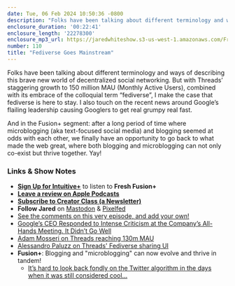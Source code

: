 ```yaml
---
date: Tue, 06 Feb 2024 10:50:36 -0800
description: "Folks have been talking about different terminology and ways of describing this brave new world of decentralized social networking. But with Threads’ staggering growth to 150 million MAU (Monthly Active Users), combined with its embrace of the colloquial term “fediverse”, I make the case that fediverse is here to stay. I also touch on the recent news around Google’s flailing leadership causing Googlers to get real grumpy real fast."
enclosure_duration: '00:22:41'
enclosure_length: '22278300'
enclosure_mp3_url: https://jaredwhiteshow.s3-us-west-1.amazonaws.com/FreshFusion_Episode_110%20-%20Fediverse%20Goes%20Mainstream.mp3
number: 110
title: "Fediverse Goes Mainstream"
---
```


Folks have been talking about different terminology and ways of describing this brave new world of decentralized social networking. But with Threads’ staggering growth to 150 million MAU (Monthly Active Users), combined with its embrace of the colloquial term “fediverse”, I make the case that fediverse is here to stay. I also touch on the recent news around Google’s flailing leadership causing Googlers to get real grumpy real fast.

And in the Fusion+ segment: after a long period of time where microblogging (aka text-focused social media) and blogging seemed at odds with each other, we finally have an opportunity to go back to what made the web great, where both blogging and microblogging can not only co-exist but thrive together. Yay!

### Links & Show Notes

* **[Sign Up for Intuitive+](https://plus.intuitivefuture.com)** to listen to **Fresh Fusion+**
* **[Leave a review on Apple Podcasts](https://podcasts.apple.com/us/podcast/fresh-fusion/id1387528457)**
* **[Subscribe to Creator Class (a Newsletter)](https://jaredwhite.com/creator-class)**
* **Follow Jared** on [Mastodon](https://indieweb.social/@jaredwhite) & [Pixelfed](https://pixelfed.social/essentiallife)
* [See the comments on this very episode, and add your own!](https://jaredwhite.com/podcast/110)
* [Google’s CEO Responded to Intense Criticism at the Company’s All-Hands Meeting. It Didn’t Go Well](https://www.inc.com/jason-aten/googles-ceo-responded-to-intense-criticism-at-companys-all-hands-meeting-it-didnt-go-well.html)
* [Adam Mosseri on Threads reaching 130m MAU](https://www.threads.net/@mosseri/post/C20tMr8Pjeh)
* [Alessandro Paluzz on Threads' Fediverse sharing UI](https://www.threads.net/@alex193a/post/C26IL_kolqn/)
* **Fusion+**: Blogging and "microblogging" can now evolve and thrive in tandem!
  * [It’s hard to look back fondly on the Twitter algorithm in the days when it was still considered cool…](https://jaredwhite.com/20240123/bad-algorithms)